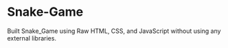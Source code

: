 # Snake-Game
Built Snake_Game using Raw HTML, CSS, and JavaScript without using any external libraries.
